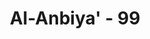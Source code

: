 ---
title: "Al-Anbiya' - 99"
no: 99
arabic_no: ٩٩
ayah: لَوْ كَانَ هٰٓؤُلَاۤءِ اٰلِهَةً مَّا وَرَدُوْهَاۗ وَكُلٌّ فِيْهَا خٰلِدُوْنَ 
translation: "Seandainya (berhala-berhala) itu tuhan, tentu mereka tidak akan memasukinya (neraka). Tetapi semuanya akan kekal di dalamnya."
tafsir: "Ayat ini menerangkan seandainya sembahan-sembahan yang disembah orang-orang musyrik itu benar tuhan di samping Allah sebagaimana kepercayaan mereka, tentulah sembahan itu akan selamat bersama-sama mereka, karena jika ia tuhan tentulah ia mahakuasa dan perkasa, tidak ada sesuatu pun yang dapat menyiksanya, bahkan ia sendirilah yang akan menyiksa orang-orang yang durhaka padanya. Akan tetapi yang terjadi ialah bahwa semuanya itu baik penyembah-penyembah berhala, maupun sembahan-sembahan yang disembah akan kekal di dalam neraka."
---